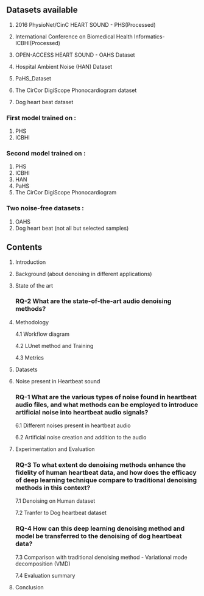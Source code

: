 ## Datasets available

1. 2016 PhysioNet/CinC HEART SOUND - PHS(Processed)
2. International Conference on Biomedical Health Informatics- ICBHI(Processed)
3. OPEN-ACCESS HEART SOUND - OAHS Dataset
4. Hospital Ambient Noise (HAN) Dataset
5. PaHS_Dataset

6. The CirCor DigiScope Phonocardiogram dataset
7. Dog heart beat dataset 


### First model trained on :
1. PHS
2. ICBHI


### Second model trained on :
1. PHS
2. ICBHI
3. HAN
4. PaHS
5. The CirCor DigiScope Phonocardiogram


### Two noise-free datasets :
1. OAHS
2. Dog heart beat (not all but selected samples)



## Contents
1. Introduction
2. Background (about denoising in different applications)
3. State of the art

   ### RQ-2 What are the state-of-the-art audio denoising methods?
   
4. Methodology
   
   4.1 Workflow diagram
   
   4.2 LUnet method and Training
   
   4.3 Metrics
5. Datasets
6. Noise present in Heartbeat sound

   ### RQ-1 What are the various types of noise found in heartbeat audio files, and what methods can be employed to introduce artificial noise into heartbeat audio signals?
   
   6.1 Different noises present in heartbeat audio
   
   6.2 Artificial noise creation and addition to the audio
7. Experimentation and Evaluation

   ### RQ-3 To what extent do denoising methods enhance the fidelity of human heartbeat data, and how does the efficacy of deep learning technique compare to traditional denoising methods in this context?
   
     7.1 Denoising on Human dataset
   
     7.2 Tranfer to Dog heartbeat dataset
    ### RQ-4 How can this deep learning denoising method and model be transferred to the denoising of dog heartbeat data?
   
     7.3 Comparison with traditional denoising method - Variational mode decomposition (VMD)
   
     7.4 Evaluation summary
8. Conclusion 
